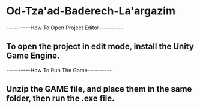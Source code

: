 # Od-Tza'ad-Baderech-La'argazim

----------How To Open Project Editor----------

To open the project in edit mode, install the Unity Game Engine.
----------------------------------------------

----------How To Run The Game----------

Unzip the GAME file, and place them in the same folder, then run the .exe file.
---------------------------------------
